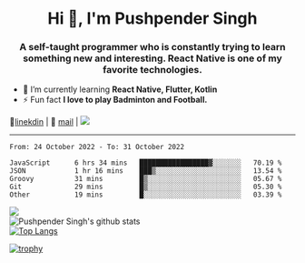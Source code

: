 <h1 align="center">Hi 👋, I'm Pushpender Singh</h1>
<h3 align="center">A self-taught programmer who is constantly trying to learn something new and interesting. React Native is one of my favorite technologies.</h3>

- 🌱 I’m currently learning **React Native, Flutter, Kotlin**
- ⚡ Fun fact **I love to play Badminton and Football.**

👔[linekdin](https://www.linkedin.com/in/pushpender-singh-240061202/) | 📧 [mail](mailto:pushpendersingh@p2devs.com) | ![](https://komarev.com/ghpvc/?username=pushpender-singh-ap&color=blue)


---

<!--START_SECTION:waka-->

```text
From: 24 October 2022 - To: 31 October 2022

JavaScript      6 hrs 34 mins   █████████████████▓░░░░░░░   70.19 %
JSON            1 hr 16 mins    ███▒░░░░░░░░░░░░░░░░░░░░░   13.54 %
Groovy          31 mins         █▒░░░░░░░░░░░░░░░░░░░░░░░   05.67 %
Git             29 mins         █▒░░░░░░░░░░░░░░░░░░░░░░░   05.30 %
Other           19 mins         █░░░░░░░░░░░░░░░░░░░░░░░░   03.39 %
```

<!--END_SECTION:waka-->

<img align="left" src="https://github-readme-streak-stats.herokuapp.com/?user=pushpender-singh-ap&theme=dark" /></br>
![Pushpender Singh's github stats](https://github-readme-stats.vercel.app/api?username=pushpender-singh-ap&show_icons=true&theme=radical&count_private=true)</br>
[![Top Langs](https://github-readme-stats.vercel.app/api/top-langs/?username=pushpender-singh-ap&theme=radical)](https://github.com/pushpender-singh-ap/github-readme-stats)

[![trophy](https://github-profile-trophy.vercel.app/?username=pushpender-singh-ap&theme=radical)](https://github.com/pushpender-singh-ap/pushpender-singh-ap)
